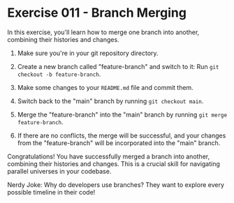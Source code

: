 # Exercise 011 - Branch Merging

In this exercise, you'll learn how to merge one branch into another, combining their
histories and changes.

1. Make sure you're in your git repository directory.

2. Create a new branch called "feature-branch" and switch to it:
   Run `git checkout -b feature-branch`.

3. Make some changes to your `README.md` file and commit them.

4. Switch back to the "main" branch by running `git checkout main`.

5. Merge the "feature-branch" into the "main" branch by running `git merge feature-branch`.

6. If there are no conflicts, the merge will be successful, and your changes from the
   "feature-branch" will be incorporated into the "main" branch.

Congratulations! You have successfully merged a branch into another, combining their
histories and changes. This is a crucial skill for navigating parallel universes in
your codebase.

Nerdy Joke: Why do developers use branches? They want to explore every possible
timeline in their code!
